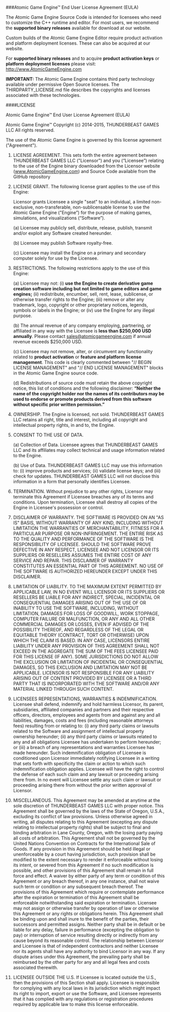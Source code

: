 ###Atomic Game Engine™ End User License Agreement (EULA)

The Atomic Game Engine Source Code is intended for licensees who need to customize the C++ runtime and editor.  For most users, we recommend the **supported binary releases** available for download at our website.

Custom builds of the Atomic Game Engine Editor require product activation and platform deployment licenses.  These can also be acquired at our website.

For **supported binary releases** and to acquire **product activation keys** or **platform deployment licenses** please visit: http://www.AtomicGameEngine.com

**IMPORTANT:** The Atomic Game Engine contains third party technology available under permissive Open Source licenses. The THIRDPARTY_LICENSE.md file describes the copyrights and licenses associated with these technologies.

####LICENSE

Atomic Game Engine™ End User License Agreement (EULA)

Atomic Game Engine™
Copyright (c) 2014-2015, THUNDERBEAST GAMES LLC All rights reserved.

The use of the Atomic Game Engine is governed by this license agreement ("Agreement").

1. LICENSE AGREEMENT.  This sets forth the entire agreement between THUNDERBEAST GAMES LLC ("Licensor") and you (“Licensee”) relating to the use of the Engine binary downloaded from the Licensor website (www.AtomicGameEngine.com) and Source Code available from the GitHub repository

2. LICENSE GRANT.  The following license grant applies to the use of this Engine:

    Licensor grants Licensee a single "seat" to an individual, a limited non-exclusive, non-transferable, non-sublicensable license to use the Atomic Game Engine ("Engine”) for the purpose of making games, simulations, and visualizations (“Software”).

    (a) Licensee may publicly sell, distribute, release, publish, transmit and/or exploit any Software created hereunder.

    (b) Licensee may publish Software royalty-free.

    (c) Licensee may install the Engine on a primary and secondary computer solely for use by the Licensee.

3. RESTRICTIONS.  The following restrictions apply to the use of this Engine: 

    (a) Licensee may not:  (i) **use the Engine to create derivative game creation software including but not limited to game editors and game engines;** (ii) redistribute, encumber, sell, rent, lease, sublicense, or otherwise transfer rights to the Engine;  (iii) remove or alter any trademark, logo, copyright or other proprietary notices, legends, symbols or labels in the Engine; or (iv) use the Engine for any illegal purpose.

    (b) The annual revenue of any company employing, partnering, or affiliated in any way with the Licensee is **less than $250,000 USD annually**. Please contact sales@atomicgameengine.com if annual revenue exceeds $250,000 USD.

    (c)  Licensee may not remove, alter, or circumvent any functionality related to **product activation** or **feature and platform license management**.  This code is clearly commented between "// BEGIN LICENSE MANAGEMENT" and "// END LICENSE MANAGEMENT" blocks in the Atomic Game Engine source code.

    (d) Redistributions of source code must retain the above copyright notice, this list of conditions and the following disclaimer: **“Neither the name of the copyright holder nor the names of its contributors may be used to endorse or promote products derived from this software without specific prior written permission.”**

4. OWNERSHIP. The Engine is licensed, not sold. THUNDERBEAST GAMES LLC retains all right, title and interest, including all copyright and intellectual property rights, in and to, the Engine.

5. CONSENT TO THE USE OF DATA.

    (a) Collection of Data. Licensee agrees that THUNDERBEAST GAMES LLC and its affiliates may collect technical and usage information related to the Engine.

    (b) Use of Data. THUNDERBEAST GAMES LLC may use this information to: (i) improve products and services; (ii) validate license keys; and (iii) check for updates. THUNDERBEAST GAMES LLC will not disclose this information in a form that personally identifies Licensee.

6. TERMINATION.  Without prejudice to any other rights, Licensor may terminate this Agreement if Licensee breaches any of its terms and conditions. Upon termination, Licensee shall destroy all copies of the Engine in Licensee's possession or control.

7. DISCLAIMER OF WARRANTY.  THE SOFTWARE IS PROVIDED ON AN "AS IS" BASIS, WITHOUT WARRANTY OF ANY KIND, INCLUDING WITHOUT LIMITATION THE WARRANTIES OF MERCHANTABILITY, FITNESS FOR A PARTICULAR PURPOSE OR NON-INFRINGEMENT. THE ENTIRE RISK AS TO THE QUALITY AND PERFORMANCE OF THE SOFTWARE IS THE RESPONSIBILITY OF LICENSEE. SHOULD THE SOFTWARE PROVE DEFECTIVE IN ANY RESPECT, LICENSEE AND NOT LICENSOR OR ITS SUPPLIERS OR RESELLERS ASSUMES THE ENTIRE COST OF ANY SERVICE AND REPAIR. THIS DISCLAIMER OF WARRANTY CONSTITUTES AN ESSENTIAL PART OF THIS AGREEMENT. NO USE OF THE SOFTWARE IS AUTHORIZED HEREUNDER EXCEPT UNDER THIS DISCLAIMER.

8. LIMITATION OF LIABILITY.  TO THE MAXIMUM EXTENT PERMITTED BY APPLICABLE LAW, IN NO EVENT WILL LICENSOR OR ITS SUPPLIERS OR RESELLERS BE LIABLE FOR ANY INDIRECT, SPECIAL, INCIDENTAL OR CONSEQUENTIAL DAMAGES ARISING OUT OF THE USE OF OR INABILITY TO USE THE SOFTWARE, INCLUDING, WITHOUT LIMITATION, DAMAGES FOR LOSS OF GOODWILL, WORK STOPPAGE, COMPUTER FAILURE OR MALFUNCTION, OR ANY AND ALL OTHER COMMERCIAL DAMAGES OR LOSSES, EVEN IF ADVISED OF THE POSSIBILITY THEREOF, AND REGARDLESS OF THE LEGAL OR EQUITABLE THEORY (CONTRACT, TORT OR OTHERWISE) UPON WHICH THE CLAIM IS BASED. IN ANY CASE, LICENSORS ENTIRE LIABILITY UNDER ANY PROVISION OF THIS AGREEMENT SHALL NOT EXCEED IN THE AGGREGATE THE SUM OF THE FEES LICENSEE PAID FOR THIS LICENSE (IF ANY). SOME JURISDICTIONS DO NOT ALLOW THE EXCLUSION OR LIMITATION OF INCIDENTAL OR CONSEQUENTIAL DAMAGES, SO THIS EXCLUSION AND LIMITATION MAY NOT BE APPLICABLE. LICENSOR IS NOT RESPONSIBLE FOR ANY LIABILITY ARISING OUT OF CONTENT PROVIDED BY LICENSEE OR A THIRD PARTY THAT IS INCORPORATED WITH THE SOFTWARE AND/OR ANY MATERIAL LINKED THROUGH SUCH CONTENT.   

9. LICENSEES REPRESENTATIONS, WARRANTIES & INDEMNIFICATION.  Licensee shall defend, indemnify and hold harmless Licensor, its parent, subsidiaries, affiliated companies and partners and their respective officers, directors, employees and agents from and against any and all liabilities, damages, costs and fees (including reasonable attorneys fees) resulting from or relating to: (i) any third party claims or lawsuits related to the Software and assignment of intellectual property ownership hereunder; (ii) any third party claims or lawsuits related to any and all obligations Licensee has undertaken to perform hereunder; or (iii) a breach of any representations and warranties Licensee has made hereunder. Such indemnification obligation of Licensee is conditioned upon Licensor immediately notifying Licensee in a writing that sets forth with specificity the claim or action to which such indemnification obligation applies. Licensee will have the right to control the defense of each such claim and any lawsuit or proceeding arising there from. In no event will Licensee settle any such claim or lawsuit or proceeding arising there from without the prior written approval of Licensor.  

10. MISCELLANEOUS.  This Agreement may be amended at anytime at the sole discretion of THUNDERBEAST GAMES LLC with proper notice. This Agreement shall be governed by the laws of the State of Oregon, U.S.A., excluding its conflict of law provisions. Unless otherwise agreed in writing, all disputes relating to this Agreement (excepting any dispute relating to intellectual property rights) shall be subject to final and binding arbitration in Lane County, Oregon, with the losing party paying all costs of arbitration. This Agreement shall not be governed by the United Nations Convention on Contracts for the International Sale of Goods. If any provision in this Agreement should be held illegal or unenforceable by a court having jurisdiction, such provision shall be modified to the extent necessary to render it enforceable without losing its intent, or severed from this Agreement if no such modification is possible, and other provisions of this Agreement shall remain in full force and effect. A waiver by either party of any term or condition of this Agreement or any breach thereof, in any one instance, shall not waive such term or condition or any subsequent breach thereof. The provisions of this Agreement which require or contemplate performance after the expiration or termination of this Agreement shall be enforceable notwithstanding said expiration or termination. Licensee may not assign or otherwise transfer by operation of law or otherwise this Agreement or any rights or obligations herein. This Agreement shall be binding upon and shall inure to the benefit of the parties, their successors and permitted assigns. Neither party shall be in default or be liable for any delay, failure in performance (excepting the obligation to pay) or interruption of service resulting directly or indirectly from any cause beyond its reasonable control. The relationship between Licensor and Licensee is that of independent contractors and neither Licensee nor its agents shall have any authority to bind Licensor in any way. If any dispute arises under this Agreement, the prevailing party shall be reimbursed by the other party for any and all legal fees and costs associated therewith.

11. LICENSEE OUTSIDE THE U.S.  If Licensee is located outside the U.S., then the provisions of this Section shall apply. Licensee is responsible for complying with any local laws in its jurisdiction which might impact its right to import, export or use the Software, and Licensee represents that it has complied with any regulations or registration procedures required by applicable law to make this license enforceable.
